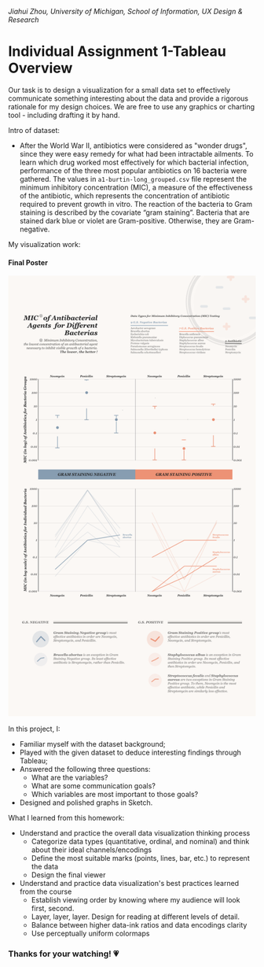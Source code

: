 *Jiahui Zhou, University of Michigan, School of Information, UX Design & Research*

# Individual Assignment 1-Tableau Overview
Our task is to design a visualization for a small data set to effectively communicate something interesting about the data and provide a rigorous rationale for my design choices. We are free to use any graphics or charting tool - including drafting it by hand.

Intro of dataset:
* After the World War II, antibiotics were considered as "wonder drugs", since they were easy remedy for what had been intractable ailments. To learn which drug worked most effectively for which bacterial infection, performance of the three most popular antibiotics on 16 bacteria were gathered. The values in `a1-burtin-long_grouped.csv` file represent the minimum inhibitory concentration (MIC), a measure of the effectiveness of the antibiotic, which represents the concentration of antibiotic required to prevent growth in vitro. The reaction of the bacteria to Gram staining is described by the covariate “gram staining”. Bacteria that are stained dark blue or violet are Gram-positive. Otherwise, they are Gram-negative.

My visualization work:
#### Final Poster
![poster](poster.png?raw=true "Final Poster")

In this project, I:
* Familiar myself with the dataset background;
* Played with the given dataset to deduce interesting findings through Tableau;
* Answered the following three questions:
  - What are the variables?
  - What are some communication goals?
  - Which variables are most important to those goals?
* Designed and polished graphs in Sketch.

What I learned from this homework:
* Understand and practice the overall data visualization thinking process
  - Categorize data types (quantitative, ordinal, and nominal) and think about their ideal channels/encodings
  - Define the most suitable marks (points, lines, bar, etc.) to represent the data
  - Design the final viewer
* Understand and practice data visualization's best practices learned from the course
  - Establish viewing order by knowing where my audience will look first, second.
  - Layer, layer, layer. Design for reading at different levels of detail.
  - Balance between higher data-ink ratios and data encodings clarity
  - Use perceptually uniform colormaps

### Thanks for your watching! 💗
